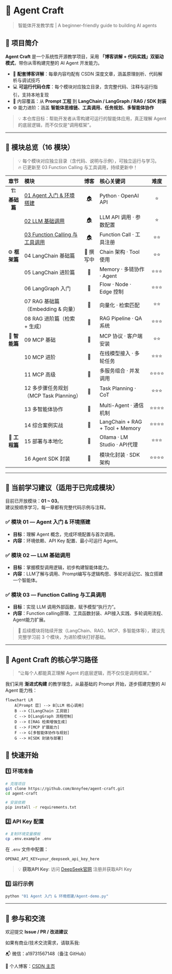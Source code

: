 # 🤖 Agent Craft

> 智能体开发教学库 | A beginner-friendly guide to building AI agents

## 📘 项目简介

**Agent Craft** 是一个系统性开源教学项目，采用 **「博客讲解 + 代码实践」双驱动模式**，带你从零构建完整的 AI Agent 开发能力。

- 📄 **配套博客详解**：每章内容均配有 CSDN
  深度文章，涵盖原理剖析、代码解析与调试技巧
- 💻 **可运行代码仓库**：每个模块对应独立目录，含完整代码、注释与运行指引，支持本地复现
- 🚀 内容覆盖：从 **Prompt 工程** 到 **LangChain / LangGraph / RAG / SDK 封装**
- ⚙️ 能力进阶：涵盖 **智能体思维链、工具调用、任务规划、多智能体协作**

> 💡 本仓库目标：帮助开发者从零构建可运行的智能体应用，真正理解 Agent 的底层逻辑，而不仅仅是“调用框架”。

---

## 🧭 模块总览（16 模块）

> 💡 每个模块对应独立目录（含代码、说明与示例），可独立运行与学习。  
> 🔥 已更新至 03 Function Calling 与工具调用，持续更新中！

|     章节      | 模块                                                      |                                 博客                                  | 核心关键词                           |  难度  |
|:-----------:|:--------------------------------------------------------|:-------------------------------------------------------------------:|:--------------------------------|:----:|
| 🏗️ **基础篇** | [01 Agent 入门 & 环境搭建](01%20Agent%20入门%20&%20环境搭建/)       | [🏠](https://blog.csdn.net/2401_87328929/article/details/153729555) | Python · OpenAI API             |  ⭐   |
|             | [02 LLM 基础调用](02%20LLM基础与调用/)                           | [🏠](https://blog.csdn.net/2401_87328929/article/details/153735431) | LLM API 调用 · 参数配置               |  ⭐   |
|             | [03 Function Calling 与工具调用](04%20FunctionCalling与工具调用/) | [🏠](https://blog.csdn.net/2401_87328929/article/details/153866573) | Function Call · 工具注册            |  ⭐⭐  |
| ⚙️ **框架篇**  | 04 LangChain 基础篇                                        |                               🚧 撰写中                                | Chain 架构 · Tool 使用              |  ⭐⭐  |
|             | 05 LangChain 进阶篇                                        |                                 🚧                                  | Memory · 多链协作 · Agent           | ⭐⭐⭐  |
|             | 06 LangGraph 入门                                         |                                 🚧                                  | Flow · Node · Edge 控制           | ⭐⭐⭐  |
|             | 07 RAG 基础篇（Embedding & 向量）                              |                                 🚧                                  | 向量化 · 检索匹配                      |  ⭐⭐  |
|             | 08 RAG 进阶篇（检索 + 生成）                                     |                                 🚧                                  | RAG Pipeline · QA 系统            | ⭐⭐⭐  |
| 🧠 **智能篇**  | 09 MCP 基础                                               |                                 🚧                                  | MCP 协议 · 客户端安装                  |  ⭐⭐  |
|             | 10 MCP 进阶                                               |                                 🚧                                  | 在线模型接入 · 多轮任务                   | ⭐⭐⭐  |
|             | 11 MCP 高级                                               |                                 🚧                                  | 多服务组合 · 并发调用                    | ⭐⭐⭐⭐ |
|             | 12 多步骤任务规划（MCP Task Planning）                           |                                 🚧                                  | Task Planning · CoT             | ⭐⭐⭐  |
|             | 13 多智能体协作                                               |                                 🚧                                  | Multi-Agent · 通信机制              | ⭐⭐⭐⭐ |
|             | 14 综合案例实战                                               |                                 🚧                                  | LangChain + RAG + Tool + Memory | ⭐⭐⭐⭐ |
| 🚀 **工程篇**  | 15 部署与本地化                                               |                                 🚧                                  | Ollama · LM Studio · API代理      | ⭐⭐⭐  |
|             | 16 Agent SDK 封装                                         |                                 🚧                                  | 模块化封装 · SDK 架构                  | ⭐⭐⭐⭐ |

---

## 🧩 当前学习建议（适用于已完成模块）

目前已开放模块：**01 ~ 03**。  
建议按顺序学习，每一章都有完整代码示例与注释。

### ✅ 模块 01 — Agent 入门 & 环境搭建

- **目标**：理解 Agent 概念，完成环境配置与首次调用。
- **内容**：环境依赖、API Key 配置、最小可运行 Agent。

### ✅ 模块 02 — LLM 基础调用

- **目标**：掌握模型调用逻辑，初步构建智能体能力。
- **内容**：LLM了解与调用、Prompt编写与逻辑构思、多轮对话记忆、独立搭建一个智能体。

### ✅ 模块 03 — Function Calling 与工具调用

- **目标**：实现 LLM 调用外部函数，赋予模型“执行力”。
- **内容**：Function calling原理、工具函数封装、API接入实践、多轮调用流程、Agent能力扩展。

> 📌 后续模块将陆续开放（LangChain、RAG、MCP、多智能体等），建议先完整学习前 3 个模块，为进阶模块打好基础。

---

## 🧠 Agent Craft 的核心学习路径

> “让每个人都能真正理解 Agent 的底层逻辑，而不仅仅是调用框架。”

我们采用 **渐进式构建** 的教学理念，从最基础的 Prompt 开始，逐步搭建完整的 AI Agent 能力栈：

```mermaid
flowchart LR
    A[Prompt 层] --> B[LLM 核心调用]
    B --> C[LangChain 工具链]
    C --> D[LangGraph 流程控制]
    D --> E[RAG 检索增强生成]
    E --> F[MCP 扩展能力]
    F --> G[多智能体协作与规划]
    G --> H[SDK 封装与部署]
```

## 🚀 快速开始

### 1️⃣ 环境准备

```bash
# 克隆项目
git clone https://github.com/Annyfee/agent-craft.git
cd agent-craft

# 安装依赖
pip install -r requirements.txt
```

### 2️⃣ API Key 配置

```bash
# 复制环境变量模板
cp .env.example .env
```

在 `.env` 文件中配置：

```env
OPENAI_API_KEY=your_deepseek_api_key_here
```

> 💡 **获取API Key**: 访问 [DeepSeek官网](https://platform.deepseek.com/) 注册并获取API Key

### 3️⃣ 运行示例

```bash
python "01 Agent 入门 & 环境搭建/Agent-demo.py"
```

---

## 🤝 参与和交流

欢迎提交 **Issue / PR / 改进建议**

如果有商业/技术交流需求，请联系我:

📬 微信：a19731567148（备注 GitHub）

📖 个人博客：[CSDN 主页](https://blog.csdn.net/2401_87328929)
